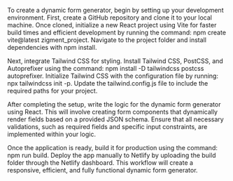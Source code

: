 To create a dynamic form generator, begin by setting up your development environment. First, create a GitHub repository and clone it to your local machine. Once cloned, initialize a new React project using Vite for faster build times and efficient development by running the command: npm create vite@latest zigment_project. Navigate to the project folder and install dependencies with npm install.

Next, integrate Tailwind CSS for styling. Install Tailwind CSS, PostCSS, and Autoprefixer using the command: npm install -D tailwindcss postcss autoprefixer. Initialize Tailwind CSS with the configuration file by running: npx tailwindcss init -p. Update the tailwind.config.js file to include the required paths for your project. 

After completing the setup, write the logic for the dynamic form generator using React. This will involve creating form components that dynamically render fields based on a provided JSON schema. Ensure that all necessary validations, such as required fields and specific input constraints, are implemented within your logic.

Once the application is ready, build it for production using the command: npm run build. Deploy the app manually to Netlify by uploading the build folder through the Netlify dashboard. This workflow will create a responsive, efficient, and fully functional dynamic form generator.











